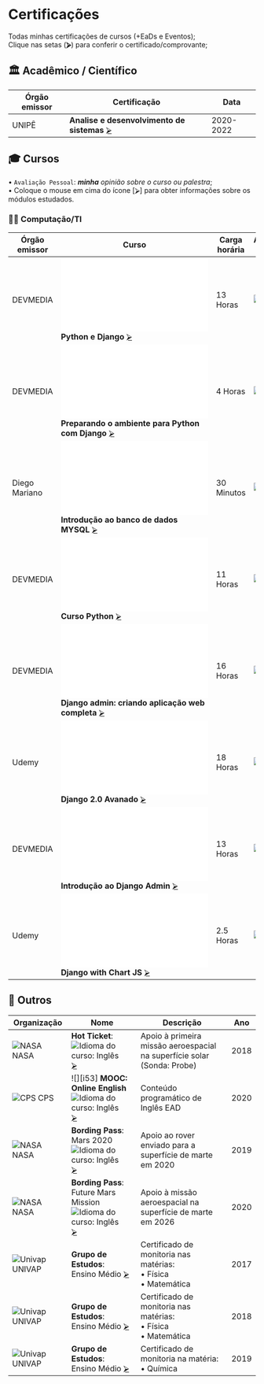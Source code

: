 <!--
                 AVISO: Para editar/visualizar este arquivo .md troque o "Soft wrap" pelo "No wrap"          ^^^^^^^^^^^^^
-->

# Certificações
Todas minhas certificações de cursos (+EaDs e Eventos);  
Clique nas setas (**⮚**) para conferir o certificado/comprovante;  

## 🏛 Acadêmico / Científico
| Órgão emissor          | Certificação                                                      | Data                       |
| ---------------------- | ----------------------------------------------------------------- | -------------------------- |
|  UNIPÊ        | **Analise e desenvolvimento de sistemas**              [⮚][1]   | 2020-2022                  |


## 🎓 Cursos 
• `Avaliação Pessoal`: ***minha** opinião sobre o curso ou palestra*;   
• Coloque o mouse em cima do ícone [⮚] para obter informações sobre os módulos estudados.
### 🧑‍💻 Computação/TI

| Órgão emissor      | Curso                                                            | Carga horária      | Avaliação Pessoal |
| ------------------ | ---------------------------------------------------------------- | ------------------ | ----------------- |
|  DEVMEDIA | ![][2] **Python e Django**                       [⮚][2]  | 13 Horas           | ![][nota8]        |
|  DEVMEDIA | ![][2] **Preparando o ambiente para Python com Django**                       [⮚][3]  | 4 Horas           | ![][nota8]        |
|  Diego Mariano | ![][2] **Introdução ao banco de dados MYSQL**                       [⮚][4]  | 30 Minutos           | ![][nota8]        |
|  DEVMEDIA | ![][2] **Curso Python**                       [⮚][5]  | 11 Horas           | ![][nota8]        |
|  DEVMEDIA | ![][2] **Django admin: criando aplicação web completa**                       [⮚][6]  | 16 Horas           | ![][nota8]        |
|  Udemy | ![][2] **Django 2.0 Avanado**                       [⮚][7]  | 18 Horas           | ![][nota8]        |
|  DEVMEDIA | ![][2] **Introdução ao Django Admin**                       [⮚][8]  | 13 Horas           | ![][nota8]        |
|  Udemy | ![][2] **Django with Chart JS**                       [⮚][9]  | 2.5 Horas           | ![][nota8]        |


## 🎲 Outros
| Organização     | Nome                                                       | Descrição                                                                | Ano  |
| --------------- | ---------------------------------------------------------- | -------------------------------------------------------------------------| ---- |
| ![][sNS] NASA   | **Hot Ticket**: ![][iUS] [⮚][24]                           | Apoio à primeira missão aeroespacial na superfície solar (Sonda: Probe)  | 2018 |
| ![][sCP] CPS    | ![][i53] **MOOC: Online English** ![][iUS]     [⮚][53]   | Conteúdo programático de Inglês EAD                                      | 2020 |
| ![][sNS] NASA   | **Bording Pass**:<br>Mars 2020 ![][iUS] [⮚][26]            | Apoio ao rover enviado para a superfície de marte em 2020                | 2019 |
| ![][sNS] NASA   | **Bording Pass**:<br>Future Mars Mission ![][iUS] [⮚][42]  | Apoio à missão aeroespacial na superfície de marte em 2026               | 2020 |
| ![][sUN] UNIVAP | **Grupo de Estudos**:<br>Ensino Médio [⮚][25]              | Certificado de monitoria nas matérias:<br>• Física<br>• Matemática       | 2017 |
| ![][sUN] UNIVAP | **Grupo de Estudos**:<br>Ensino Médio [⮚][25]              | Certificado de monitoria nas matérias:<br>• Física<br>• Matemática       | 2018 |
| ![][sUN] UNIVAP | **Grupo de Estudos**:<br>Ensino Médio [⮚][35]              | Certificado de monitoria na matéria:<br>• Química                        | 2019 |



<!-- -=- # --- REFERÊNCIAS --- # -=- -->
<!-- Links/Certificados -->
[1]: Academico/Diploma.PDF
[2]: !%20Palestras/JugVale%20-%20Java.pdf
[3]: !%20Academias%20e%20Oficinas/Saga%20-%20Modelagem%203D.pdf
[4]: !%20Academias%20e%20Oficinas/Softblue%20-%20Java.pdf
[5]: !%20Academias%20e%20Oficinas/Softblue%20-%20PHP.pdf
[6]: Ciência%20da%20Computação/Geral/TreinaWeb%20-%20Lógica%20Programação.pdf
[7]: Ciência%20da%20Computação/Geral/TreinaWeb%20-%20Lógica%20POO.pdf
[8]: Ciência%20da%20Computação/HTML5%20e%20CSS3/TreinaWeb%20-%20Web%20(basico).pdf
[9]: Ciência%20da%20Computação/HTML5%20e%20CSS3/TreinaWeb%20-%20Web%20(avançado).pdf
[10]: Ciência%20da%20Computação/JavaScript/SoloLearn%20-%20JavaScript.pdf
[11]: Ciência%20da%20Computação/JavaScript/TreinaWeb%20-%20JavaScript%20(básico).pdf
[12]: Ciência%20da%20Computação/JavaScript/TreinaWeb%20-%20JavaScript%20(intermediário).pdf
[13]: Ciência%20da%20Computação/Java/SoloLearn%20-%20Java.pdf
[14]: Ciência%20da%20Computação/Java/Curso%20em%20Vídeo%20-%20Curso%20de%20Java.pdf
[15]: Ciência%20da%20Computação/Java/TreinaWeb%20-%20Java%2010%20POO.pdf
[16]: Ciência%20da%20Computação/Office/MVA%20-%20Office%20365.pdf
[17]: Ciência%20da%20Computação/Geral/C%20O%20D%20E%20-%20Hour%20of%20code.pdf
[18]: Ciência%20da%20Computação/Regex/TreinaWeb%20-%20Regex.pdf
[19]: Ciência%20da%20Computação/JavaScript/TreinaWeb%20-%20JavaScript%20(avançado).pdf
[20]: Ciência%20da%20Computação/Python/SoloLearn%20-%20Python.pdf
[21]: !%20Palestras/SEAU%20-%20Aprovação%20Projetos%20(SJC).pdf
[22]: !%20Palestras/SEAU%20-%20Usinagem%20Aeroespacial.pdf
[23]: !%20Palestras/SEAU%20-%20Segurança%20da%20Informação.pdf
[24]: Miscelânea/Nasa%20-%20Hot%20Ticket.pdf
[25]: Miscelânea/Certificado-Monitoria-2017-2018.pdf
[26]: Miscelânea/Nasa%20-%20Mars%202020.pdf
[27]: !%20Palestras/JugVale%2014%20-%20Java.pdf
[28]: Eletrônica/Introducao-Arduino.pdf
[29]: !%20Acadêmico/INICJr-participacao.pdf
[30]: !%20Acadêmico/INICJr-aceito-1.pdf
[31]: !%20Acadêmico/INICJr-aceito-2.pdf
[32]: !%20Acadêmico/Educador-Duolingo.pdf
[33]: Biomedicina/Suporte%20Básico%20de%20Vida%20(SBV%20-%20BLS).pdf
[33c]: Biomedicina/Basic%20Life%20Support%20(BLS)%20ID%20Card.pdf
[34]: !%20Palestras/SEAU%20-%20Trabalho%20de%20engenheiro%20biomédico.pdf
[35]: Miscelânea/Certificado-Monitoria-2019.pdf
[36]: !%20Acadêmico/Univap%20-%20EM.pdf
[37]: !%20Acadêmico/Univap%20-%20Aluno%20Destaque.pdf
[38]: Ciência%20da%20Computação/Geral/TreinaWeb%20-%20NPM.pdf
[39]: Ciência%20da%20Computação/Geral/TreinaWeb%20-%20UI%20UX.pdf
[40]: Ciência%20da%20Computação/Geral/TreinaWeb%20-%20Git%20e%20Github.pdf
[41]: Ciência%20da%20Computação/HTML5%20e%20CSS3/TreinaWeb%20-%20CSS%20-%20Sass.pdf
[42]: Miscelânea/Nasa%20-%20Future%20Mars%20Mission.pdf

[43]: Biomedicina/Palestra%20-%20CRBM4.pdf
[44]: Biomedicina/Simpósio%20-%20ABNc.pdf
[45]: Biomedicina/UNIEURO%202020.pdf
[46]: Biomedicina/LANF/AVE.pdf
[47]: Biomedicina/LANF/Tratamento%20AVE.pdf
[48]: Biomedicina/LANF/Sequelas%20AVE.pdf
[49]: Biomedicina/LANF/Espasticidade.pdf
[50]: !%20Palestras/INIC%20WEBINAR%20-%20Técnica%20de%20Caraterização%20-%20Microscopia%20Eletrônica%20de%20Varredura.pdf
[51]: !%20Palestras/Rocketseat%20-%20Do%20While%202020.pdf
[52]: !%20Acadêmico/INIC-apresentado-1.pdf
[53]: !%20Acadêmico/MOOC%20-%20INGLES.pdf

<!-- Competições e Maratonas -->
[m1]: https://www1.univap.br/wagner/Olimp2017.zip
[m2]: !%20Maratonas%20e%20Competições/Classificação-OPC2017.pdf
[m3]: !%20Maratonas%20e%20Competições/Certificado-OPC2018.pdf
[m4]: !%20Maratonas%20e%20Competições/Certificado-Maratona-2017.pdf
[m5]: https://web.univap.br/maratona_programacao/edicoes_anteriores/2018/ranking_junior.php
[m6]: !%20Maratonas%20e%20Competições/Certificado-Maratona-2019.pdf
[m7]: !%20Maratonas%20e%20Competições/Certificado-OPC2019.pdf

<!-- Selo de organizações -->
[sTW]: i/treina_web19.png "TreinaWeb"
[sSL]: i/solo_learn19.png "SoloLearn"
[sCD]: i/code19.png "C O D E"
[sCV]: i/cursoemvideo19.png "Curso em Vídeo"
[sMS]: i/microsoft19.png "Microsoft"
[sSG]: i/saga19.png "Saga"
[sSB]: i/softblue19.png "Softblue"
[sJG]: i/jug19.png "JugVale"
[sNS]: i/nasa19.png "NASA"
[sFE]: i/feau19.png "FEAU"
[sUN]: i/univap19.png "Univap"
[sLU]: i/lumina19.png "Lúmina"
[sIJ]: i/inic19.png "INIC Jr."
[sPM]: i/pim19.png "Postgraduate Institute for Medicine"
[sDG]: i/duolingo19.png "Duolingo"
[sRS]: i/rocketseat19.png "Rocketseat"
[sCP]: i/cps19.png "CPS"
[sGV]: i/gov19.png "CRBM 4"
[sUE]: i/unieuro19.png "Unieuro"
[sAB]: i/ABNc.png "ABNc"

<!-- Idiomas (exceto português) -->
[iUS]: i/us19.png "Idioma do curso: Inglês"

<!-- Notas (estrelas) -->
[nota1]: i/n1.png "0.5"
[nota2]: i/n2.png "1.0"
[nota3]: i/n3.png "1.5"
[nota4]: i/n4.png "2.0"
[nota5]: i/n5.png "2.5"
[nota6]: i/n6.png "3.0"
[nota7]: i/n7.png "3.5"
[nota8]: i/n8.png "4.0"
[nota9]: i/n9.png "4.5"
[nota10]: i/n10.png "5.0"

<!-- SVG de Medalhas igual do StackOverflow -->
[medalhas]: i/medalhas.svg
